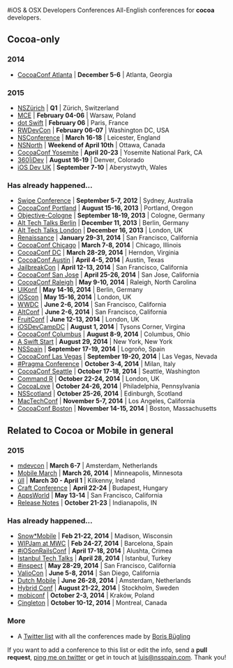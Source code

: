 #iOS & OSX Developers Conferences
All-English conferences for **cocoa** developers.

## Cocoa-only
### 2014
* [CocoaConf Atlanta](http://cocoaconf.com/atlanta-2014/home) | **December 5-6** | Atlanta, Georgia

### 2015
* [NSZürich](http://www.nszurich.com) | **Q1** | Zürich, Switzerland
* [MCE](http://mceconf.com) | **February 04-06** | Warsaw, Poland
* [dot Swift](http://www.dotswift.io) | **February 06** | Paris, France
* [RWDevCon](http://www.rwdevcon.com) | **February 06-07** | Washington DC, USA
* [NSConference](http://nsconference.com/) | **March 16-18** | Leicester, England
* [NSNorth](http://nsnorth.ca/) | **Weekend of April 10th** | Ottawa, Canada
* [CocoaConf Yosemite](http://cocoaconf.com/yosemite) | **April 20-23** | Yosemite National Park, CA
* [360|iDev](http://360idev.com/) | **August 16-19** | Denver, Colorado
* [iOS Dev UK](http://www.iosdevuk.com/) | **September 7-10** | Aberystwyth, Wales

### Has already happened...
* [Swipe Conference](http://swipeconference.com.au/) | **September 5-7, 2012** | Sydney, Australia
* [CocoaConf Portland](http://cocoaconf.com/portland-2013/home) | **August 15-16, 2013** | Portland, Oregon
* [Objective-Cologne](http://objcgn.com/) | **September 18-19, 2013** | Cologne, Germany
* [Alt Tech Talks Berlin](http://www.alt-tech-talks.com) | **December 11, 2013** | Berlin, Germany
* [Alt Tech Talks London](http://www.alttechtalks.com) | **December 16, 2013** | London, UK
* [Renaissance](http://renaissance.io/2014) | **January 29-31, 2014** | San Francisco, California
* [CocoaConf Chicago](http://cocoaconf.com/chicago-2014/home) | **March 7-8, 2014** | Chicago, Illinois
* [CocoaConf DC](http://cocoaconf.com/dc-2014/home) | **March 28-29, 2014** | Herndon, Virginia
* [CocoaConf Austin](http://cocoaconf.com/austin-2014/home) | **April 4-5, 2014** | Austin, Texas
* [JailbreakCon](http://www.jailbreakcon.com/) | **April 12-13, 2014** | San Francisco, California
* [CocoaConf San Jose](http://cocoaconf.com/sanjose-2014/home) | **April 25-26, 2014** | San Jose, California
* [CocoaConf Raleigh](http://cocoaconf.com/raleigh-2014/home) | **May 9-10, 2014** | Raleigh, North Carolina
* [UIKonf](http://www.uikonf.com/) | **May 14-16, 2014** | Berlin, Germany
* [iOScon](https://skillsmatter.com/conferences/1984-ios-exchange-2014) | **May 15-16, 2014** | London, UK
* [WWDC](https://developer.apple.com/wwdc/) | **June 2-6, 2014** | San Francisco, California
* [AltConf](http://www.altconf.com/) | **June 2-6, 2014** | San Francisco, California
* [FruitConf](http://fruitconf.co/) | **June 12-13, 2014** | London, UK
* [iOSDevCampDC](http://iosdevcampdc.com/) | **August 1, 2014** | Tysons Corner, Virgina
* [CocoaConf Columbus](http://cocoaconf.com/columbus-2014/home) | **August 8-9, 2014** | Columbus, Ohio
* [A Swift Start](http://aswiftstart.com/) | **August 29, 2014** | New York, New York
* [NSSpain](http://nsspain.com/) | **September 17-19, 2014** | Logroño, Spain
* [CocoaConf Las Vegas](http://cocoaconf.com/lasvegas-2014/home) | **September 19-20, 2014** | Las Vegas, Nevada
* [#Pragma Conference](http://pragmamark.org/eventi/pragma-conference-2014/) | **October 3-4, 2014** | Milan, Italy
* [CocoaConf Seattle](http://cocoaconf.com/seattle-2014/home) | **October 17-18, 2014** | Seattle, Washington
* [Command R](https://twitter.com/cmdrconf) | **October 22-24, 2014** | London, UK
* [CocoaLove](http://cocoalove.org) | **October 24-26, 2014** | Philadelphia, Pennsylvania
* [NSScotland](http://nsscotland.com/) | **October 25-26, 2014** | Edinburgh, Scotland
* [MacTechConf](http://mactech.com/conference) | **November 5-7, 2014** | Los Angeles, California
* [CocoaConf Boston](http://cocoaconf.com/boston-2014/home) | **November 14-15, 2014** | Boston, Massachusetts

## Related to Cocoa or Mobile in general

### 2015
* [mdevcon](http://mdevcon.com/) | **March 6-7** | Amsterdam, Netherlands
* [Mobile March](http://mobilemarchtc.com/) | **March 26, 2014** | Minneapolis, Minnesota
* [úll](http://2015.ull.ie/) | **March 30 - April 1** | Kilkenny, Ireland
* [Craft Conference](http://craft-conf.com/2015) | **April 22-24** | Budapest, Hungary
* [AppsWorld](http://www.apps-world.net/northamerica/) | **May 13-14** | San Francisco, California
* [Release Notes](http://releasenotes.tv/conference/) | **October 21-23** | Indianapolis, IN
 
### Has already happened...
* [Snow*Mobile](http://2014.snow-mobile.org/) | **Feb 21-22, 2014** | Madison, Wisconsin
* [WIPJam at MWC](http://wip.org/wip-event/wipjam-mwc14/) | **Feb 24-27, 2014** | Barcelona, Spain
* [#iOSonRailsConf](http://iosonrailsconf.eu/) | **April 17-18, 2014** | Alushta, Crimea
* [Istanbul Tech Talks](http://www.istanbultechtalks.com/) | **April 28, 2014** | Istanbul, Turkey
* [#inspect](http://www.rubymotion.com/conference/2014/) | **May 28-29, 2014** | San Francisco, California
* [ValioCon](http://valiocon.com/) | **June 5-8, 2014** | San Diego, California
* [Dutch Mobile](http://www.mobileconference.nl) | **June 26-28, 2014** | Amsterdam, Netherlands
* [Hybrid Conf](http://hybridconf.net/) | **August 21-22, 2014** | Stockholm, Sweden
* [mobiconf](http://www.mobiconf.org/) | **October 2-3, 2014** | Kraków, Poland
* [Çingleton](http://cingleton.com/) | **October 10-12, 2014** | Montreal, Canada

### More
* A [Twitter list](https://twitter.com/NeoNacho/lists/cocoaconferences) with all the conferences made by [Boris Bügling](https://twitter.com/NeoNacho)

If you want to add a conference to this list or edit the info, send a **pull request**, [ping me on twitter](https://twitter.com/lascorbe) or get in touch at [luis@nsspain.com](mailto:luis@nsspain.com). Thank you!
